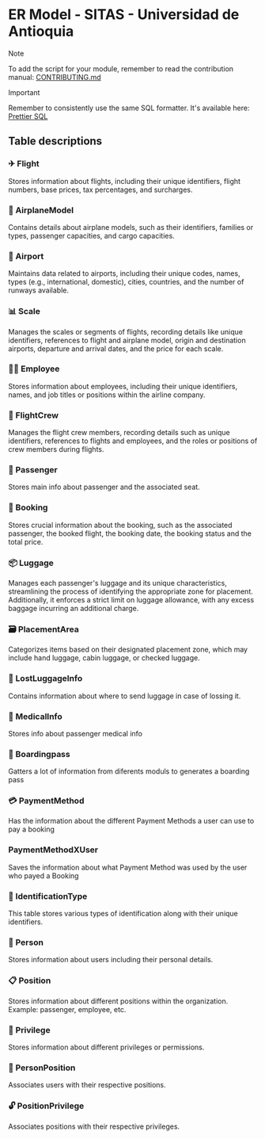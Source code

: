 # ER Model - SITAS - Universidad de Antioquia

> [!NOTE]  
> To add the script for your module, remember to read the contribution manual: [CONTRIBUTING.md](./CONTRIBUTING.md)

> [!IMPORTANT]  
> Remember to consistently use the same SQL formatter. It's available here: [Prettier SQL](https://marketplace.visualstudio.com/items?itemName=inferrinizzard.prettier-sql-vscode)

## Table descriptions

### ✈ Flight

Stores information about flights, including their unique identifiers, flight numbers, base prices, tax percentages, and surcharges.

### 🛫 AirplaneModel

Contains details about airplane models, such as their identifiers, families or types, passenger capacities, and cargo capacities.

### 🏬 Airport

Maintains data related to airports, including their unique codes, names, types (e.g., international, domestic), cities, countries, and the number of runways available.

### 📊 Scale

Manages the scales or segments of flights, recording details like unique identifiers, references to flight and airplane model, origin and destination airports, departure and arrival dates, and the price for each scale.

### 👨‍✈ Employee

Stores information about employees, including their unique identifiers, names, and job titles or positions within the airline company.

### 🚀 FlightCrew

Manages the flight crew members, recording details such as unique identifiers, references to flights and employees, and the roles or positions of crew members during flights.

### 👤 Passenger

Stores main info about passenger and the associated seat.

### 📄 Booking

Stores crucial information about the booking, such as the associated passenger, the booked flight, the booking date, the booking status and the total price.

### :package: Luggage

Manages each passenger's luggage and its unique characteristics, streamlining the process of identifying the appropriate zone for placement. Additionally, it enforces a strict limit on luggage allowance, with any excess baggage incurring an additional charge.

### :card_file_box: PlacementArea

Categorizes items based on their designated placement zone, which may include hand luggage, cabin luggage, or checked luggage.

### 🧳 LostLuggageInfo

Contains information about where to send luggage in case of lossing it.

### 💉 MedicalInfo

Stores info about passenger medical info

### 📨 Boardingpass

Gatters a lot of information from diferents moduls to generates a boarding pass


### 💳 PaymentMethod

Has the information about the different Payment Methods a user can use to pay a booking

### PaymentMethodXUser

Saves the information about what Payment Method was used by the user who payed a Booking

### 📇 IdentificationType
This table stores various types of identification along with their unique identifiers.

### 👤 Person
Stores information about users including their personal details.

### 📋 Position
Stores information about different positions within the organization. Example: passenger, employee, etc.

### 🔑 Privilege
Stores information about different privileges or permissions.

### 🤝 PersonPosition
Associates users with their respective positions.

### 🔓 PositionPrivilege
Associates positions with their respective privileges.

